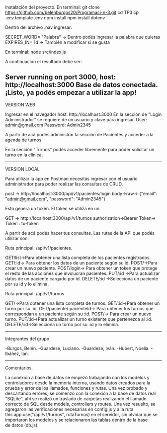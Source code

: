 
Instalación del proyecto.
En terminal:
git clone https://github.com/belenburgos20/Programaci-n-3.git
cd TP3
cp .env.template .env
npm install
npm install dotenv

Dentro del archivo .nav ingresar:

SECRET_WORD= "Palabra" -> Dentro podés ingresar la palabra que quieras
EXPIRES_IN= 1d -> También a modificar si se gusta

En terminal:
node src/index.js

A continuación el resultado debe ser: 

Server running on port 3000, host: http://localhost:3000
Base de datos conectada.
¡Listo, ya podés empezar a utilizar la app!
-----------------------------------------------------------
VERSION WEB

Ingresar en el navegador host: http://localhost:3000
En la sección de "Login Administrador" se requiere de un usuario y clave para ingresar.
User: admin@gmail.com
Password: Admin2345

A partir de acá podés administrar la sección de Pacientes y acceder a la agenda de turnos

En la sección "Turnos" podés acceder libremente para poder solicitar un turno en la clínica.

-----------------------------------------------------------
VERSION LOCAL 

Para utilizar la app en Postman necesitás ingresar con el usuario administrador para poder realizar las consultas de CRUD.

post -> http://localhost:3000/api/v1/pacientes/login
body->raw-> {"email": "admin@gmail.com", "password": "Admin2345"}

Esto genera un token. El token se utiliza en un 

GET -> http://localhost:3000/api/v1/turnos
authorization->Bearer Token-> Token : tu-token

A partir de acá podés hacer tus consultas. Las rutas de la API que podés utilizar son:

Ruta principal: /api/v1/pacientes.

GET/list->Para obtener una lista completa de los pacientes registrados.
GET/:id-> Para obtener los datos de un paciente según su id.
POST/->Para crear un nuevo paciente.
POST/login-> Para obtener un token que protege el resto de las acciones que involucran pacientes.
PUT/:id ->Para actualizar datos de un paciente cargado por id.
DELETE/:id ->Selecciona un paciente por su id y lo elimina.


Ruta principal: /api/v1/turnos.

GET/->Para obtener una lista completa de turnos.
GET/:id->Para obtener un turno por su :id.
GET/paciente/:pacienteId-> Para obtener los turnos que correspondan a un paciente según su :id.
POST/-> Para crear un nuevo turno.
PUT/:id->Para actualizar un turno existente que pertenezca al :id.
DELETE/:id->Selecciona un turno por su :id y lo elimina.


---------------------------------------------------------
Integrantes del grupo

-Burgos, Belén.
-Guardese, Luciano.
-Guardese, Iván.
-Hubert, Noelia.
-Ibáñez, Ian.

---------------------------------------------------------

Comentarios.

La conexión a base de datos se empezó trabajando con los modelos y controladores desde la memoria interna, usando datos creados para la prueba y error de los llamados, funciones y rutas. Una vez probado y descartando errores, se comenzó con la conexión a la base de datos real "SQLite", ahí se realizó un traslado de carpetas realizando el llamado correcto de SQL desde models, controllers y routes.
Una vez resuelto, se agregaron las verificaciones necesarias en config.js y a la ruta this.app.use("/api/v1/turnos", rutaTurnos) en el servidor, sin olvidar que se importaron los modelos y se relacionaron las tablas dentro de la base de datos (db.js).




